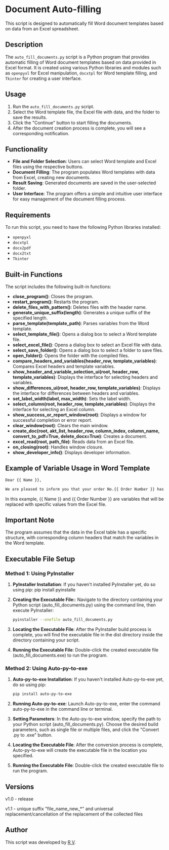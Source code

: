 # Document Auto-filling

This script is designed to automatically fill Word document templates based on data from an Excel spreadsheet.

## Description

The `auto_fill_documents.py` script is a Python program that provides automatic filling of Word document templates based on data provided in Excel format. It is created using various Python libraries and modules such as `openpyxl` for Excel manipulation, `docxtpl` for Word template filling, and `Tkinter` for creating a user interface.

## Usage

1. Run the `auto_fill_documents.py` script.
2. Select the Word template file, the Excel file with data, and the folder to save the results.
3. Click the "Continue" button to start filling the documents.
4. After the document creation process is complete, you will see a corresponding notification.

## Functionality

- **File and Folder Selection**: Users can select Word template and Excel files using the respective buttons.
- **Document Filling**: The program populates Word templates with data from Excel, creating new documents.
- **Result Saving**: Generated documents are saved in the user-selected folder.
- **User Interface**: The program offers a simple and intuitive user interface for easy management of the document filling process.

## Requirements

To run this script, you need to have the following Python libraries installed:

- `openpyxl`
- `docxtpl`
- `docx2pdf`
- `docx2txt`
- `Tkinter`

## Built-in Functions

The script includes the following built-in functions:

- **close_program()**: Closes the program.
- **restart_program()**: Restarts the program.
- **delete_files_with_pattern()**: Deletes files with the header name.
- **generate_unique_suffix(length)**: Generates a unique suffix of the specified length.
- **parse_template(template_path)**: Parses variables from the Word template.
- **select_template_file()**: Opens a dialog box to select a Word template file.
- **select_excel_file()**: Opens a dialog box to select an Excel file with data.
- **select_save_folder()**: Opens a dialog box to select a folder to save files.
- **open_folder()**: Opens the folder with the compiled files.
- **compare_headers_and_variables(header_row, template_variables)**: Compares Excel headers and template variables.
- **show_header_and_variable_selection_ui(root, header_row, template_variables)**: Displays the interface for selecting headers and variables.
- **show_differences_ui(root, header_row, template_variables)**: Displays the interface for differences between headers and variables.
- **set_label_width(label, max_width)**: Sets the label width.
- **select_column(root, header_row, template_variables)**: Displays the interface for selecting an Excel column.
- **show_success_or_report_window(root)**: Displays a window for successful completion or error report.
- **clear_window(root)**: Clears the main window.
- **create_doc(root, akt_list, header_row, column_index, column_name, convert_to_pdf=True, delete_docx=True)**: Creates a document.
- **excel_read(root, path_file)**: Reads data from an Excel file.
- **on_closing(root)**: Handles window closure.
- **show_developer_info()**: Displays developer information.

## Example of Variable Usage in Word Template

```bash
Dear {{ Name }},

We are pleased to inform you that your order No.{{ Order Number }} has been successfully processed.
```
In this example, {{ Name }} and {{ Order Number }} are variables that will be replaced with specific values from the Excel file.

## Important Note

The program assumes that the data in the Excel table has a specific structure, with corresponding column headers that match the variables in the Word template.

## Executable File Setup

### Method 1: Using PyInstaller

1. **PyInstaller Installation**:  If you haven't installed PyInstaller yet, do so using pip:
   pip install pyinstalle

2. **Creating the Executable File:**: Navigate to the directory containing your Python script (auto_fill_documents.py) using the command line, then execute PyInstaller:
    ```bash
    pyinstaller --onefile auto_fill_documents.py

3. **Locating the Executable File**: After the PyInstaller build process is complete, you will find the executable file in the dist directory inside the directory containing your script.

4. **Running the Executable File**: Double-click the created executable file (auto_fill_documents.exe) to run the program.

### Method 2: Using Auto-py-to-exe

1. **Auto-py-to-exe Installation**: If you haven't installed Auto-py-to-exe yet, do so using pip:
    ```bash
    pip install auto-py-to-exe

2. **Running Auto-py-to-exe**: Launch Auto-py-to-exe, enter the command auto-py-to-exe in the command line or terminal.

3. **Setting Parameters**: In the Auto-py-to-exe window, specify the path to your Python script (auto_fill_documents.py). Choose the desired build parameters, such as single file or multiple files, and click the "Convert .py to .exe" button.

4. **Locating the Executable File**: After the conversion process is complete, Auto-py-to-exe will create the executable file in the location you specified.
5. **Running the Executable File**: Double-click the created executable file to run the program.

## Versions
v1.0 - release

v1.1 - unique suffix "file_name_new_*" and universal replacement/cancellation of the replacement of the collected files

## Author

This script was developed by  [R V](https://github.com/vok32).